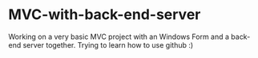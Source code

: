 # MVC-with-back-end-server
Working on a very basic MVC project with an Windows Form and a back-end server together. Trying to learn how to use github :)
